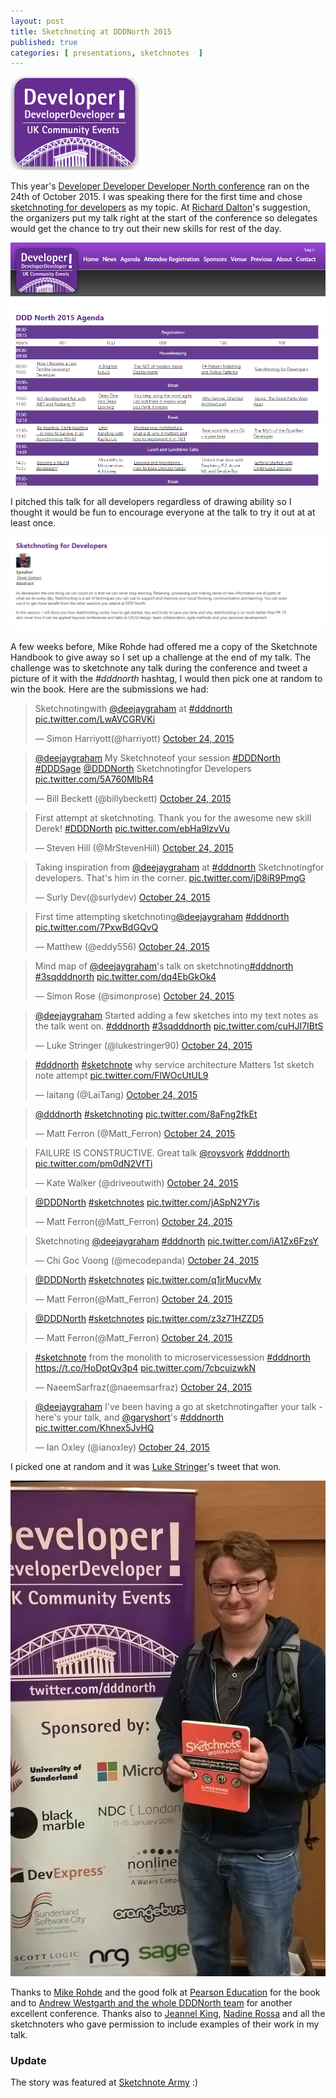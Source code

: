 ```yaml
---
layout: post
title: Sketchnoting at DDDNorth 2015
published: true 
categories: [ presentations, sketchnotes  ]
---
```


<img src="/img/posts/sketchnoting-at-dddnorth-2015/dddnorth-logo.png" class="u-max-full-width" alt="DDD North" />

This year's [Developer Developer Developer North conference](http://www.dddnorth.co.uk) ran on the 24th 
of October 2015. I was speaking there for the first time and chose [sketchnoting for developers](http://deejaygraham.github.io/sketchnoting-for-developers) 
as my topic. At [Richard Dalton](http://twitter.com/richardadalton)'s suggestion, the organizers put my 
talk right at the start of the conference so delegates would get the chance to try out their new skills 
for rest of the day. 

![agenda](/img/posts/sketchnoting-at-dddnorth-2015/agenda.png "Agenda") 

I pitched this talk for all developers regardless of drawing ability so I thought it would be fun to encourage 
everyone at the talk to try it out at at least once. 

![abstract](/img/posts/sketchnoting-at-dddnorth-2015/abstract.png "Abstract") 

A few weeks before, Mike Rohde had offered me a copy of the 
Sketchnote Handbook to give away so I set up a challenge at the end of my talk. The challenge was to sketchnote any 
talk during the conference and tweet a picture of it with the *#dddnorth* hashtag, I would then pick one at random 
to win the book. Here are the submissions we had:
      
<blockquote class="twitter-tweet" lang="en"><p lang="en" dir="ltr">Sketchnotingwith <a href="https://twitter.com/deejaygraham">@deejaygraham</a> at <a href="https://twitter.com/hashtag/dddnorth?src=hash">#dddnorth</a> <a href="https://t.co/LwAVCGRVKi">pic.twitter.com/LwAVCGRVKi</a></p>&mdash; Simon Harriyott(@harriyott) <a href="https://twitter.com/harriyott/status/657851723357278208">October 24, 2015</a></blockquote> <script asyncsrc="//platform.twitter.com/widgets.js" charset="utf-8"></script>
	  
<blockquote class="twitter-tweet" lang="en"><p lang="en" dir="ltr"><a href="https://twitter.com/deejaygraham">@deejaygraham</a> My Sketchnoteof your session <a href="https://twitter.com/hashtag/DDDNorth?src=hash">#DDDNorth</a> <a href="https://twitter.com/hashtag/DDDSage?src=hash">#DDDSage</a> <a href="https://twitter.com/DDDNorth">@DDDNorth</a> Sketchnotingfor Developers <a href="https://t.co/5A760MIbR4">pic.twitter.com/5A760MIbR4</a></p>&mdash; Bill Beckett (@billybeckett) <a href="https://twitter.com/billybeckett/status/657852151734120448">October 24, 2015</a></blockquote> <script asyncsrc="//platform.twitter.com/widgets.js" charset="utf-8"></script>

<blockquote class="twitter-tweet" lang="en"><p lang="en" dir="ltr">First attempt at sketchnoting. Thank you for the awesome new skill Derek! <a href="https://twitter.com/hashtag/DDDNorth?src=hash">#DDDNorth</a> <a href="https://t.co/ebHa9lzvVu">pic.twitter.com/ebHa9lzvVu</a></p>&mdash; Steven Hill (@MrStevenHill) <a href="https://twitter.com/MrStevenHill/status/657853966143889408">October 24, 2015</a></blockquote> <script asyncsrc="//platform.twitter.com/widgets.js" charset="utf-8"></script>

<blockquote class="twitter-tweet" lang="en"><p lang="en" dir="ltr">Taking inspiration from <a href="https://twitter.com/deejaygraham">@deejaygraham</a> at <a href="https://twitter.com/hashtag/dddnorth?src=hash">#dddnorth</a> Sketchnotingfor developers. That&#39;s him in the corner. <a href="https://t.co/jD8iR9PmgG">pic.twitter.com/jD8iR9PmgG</a></p>&mdash; Surly Dev(@surlydev) <a href="https://twitter.com/surlydev/status/657855325513654272">October 24, 2015</a></blockquote> <script asyncsrc="//platform.twitter.com/widgets.js" charset="utf-8"></script>

<blockquote class="twitter-tweet" lang="en"><p lang="en" dir="ltr">First time attempting sketchnoting<a href="https://twitter.com/deejaygraham">@deejaygraham</a> <a href="https://twitter.com/hashtag/dddnorth?src=hash">#dddnorth</a> <a href="https://t.co/7PxwBdGQvQ">pic.twitter.com/7PxwBdGQvQ</a></p>&mdash; Matthew (@eddy556) <a href="https://twitter.com/eddy556/status/657857528173326337">October 24, 2015</a></blockquote> <script asyncsrc="//platform.twitter.com/widgets.js" charset="utf-8"></script>

<blockquote class="twitter-tweet" lang="en"><p lang="en" dir="ltr">Mind map of <a href="https://twitter.com/deejaygraham">@deejaygraham</a>&#39;s talk on sketchnoting<a href="https://twitter.com/hashtag/dddnorth?src=hash">#dddnorth</a> <a href="https://twitter.com/hashtag/3sqdddnorth?src=hash">#3sqdddnorth</a> <a href="https://t.co/dq4EbGkOk4">pic.twitter.com/dq4EbGkOk4</a></p>&mdash; Simon Rose (@simonprose) <a href="https://twitter.com/simonprose/status/657857602169253888">October 24, 2015</a></blockquote> <script asyncsrc="//platform.twitter.com/widgets.js" charset="utf-8"></script>
 
<blockquote class="twitter-tweet" lang="en"><p lang="en" dir="ltr"><a href="https://twitter.com/deejaygraham">@deejaygraham</a> Started adding a few sketches into my text notes as the talk went on. <a href="https://twitter.com/hashtag/dddnorth?src=hash">#dddnorth</a> <a href="https://twitter.com/hashtag/3sqdddnorth?src=hash">#3sqdddnorth</a> <a href="https://t.co/cuHJI7IBtS">pic.twitter.com/cuHJI7IBtS</a></p>&mdash; Luke Stringer (@lukestringer90) <a href="https://twitter.com/lukestringer90/status/657876591570194432">October 24, 2015</a></blockquote> <script asyncsrc="//platform.twitter.com/widgets.js" charset="utf-8"></script>

<blockquote class="twitter-tweet" lang="en"><p lang="en" dir="ltr"><a href="https://twitter.com/hashtag/dddnorth?src=hash">#dddnorth</a> <a href="https://twitter.com/hashtag/sketchnote?src=hash">#sketchnote</a> why service architecture Matters 1st sketch note attempt <a href="https://t.co/FlWOcUtUL9">pic.twitter.com/FlWOcUtUL9</a></p>&mdash; laitang (@LaiTang) <a href="https://twitter.com/LaiTang/status/657877804835602432">October 24, 2015</a></blockquote> <script asyncsrc="//platform.twitter.com/widgets.js" charset="utf-8"></script> 

<blockquote class="twitter-tweet" lang="en"><p lang="und" dir="ltr"><a href="https://twitter.com/DDDNorth">@dddnorth</a> <a href="https://twitter.com/hashtag/sketchnoting?src=hash">#sketchnoting</a> <a href="https://t.co/8aFng2fkEt">pic.twitter.com/8aFng2fkEt</a></p>&mdash; Matt Ferron (@Matt_Ferron) <a href="https://twitter.com/Matt_Ferron/status/657869024022392832">October 24, 2015</a></blockquote> <script async src="//platform.twitter.com/widgets.js" charset="utf-8"></script>

<blockquote class="twitter-tweet" lang="en"><p lang="en" dir="ltr">FAILURE IS CONSTRUCTIVE. Great talk <a href="https://twitter.com/roysvork">@roysvork</a> <a href="https://twitter.com/hashtag/dddnorth?src=hash">#dddnorth</a> <a href="https://t.co/pm0dN2VfTi">pic.twitter.com/pm0dN2VfTi</a></p>&mdash; Kate Walker (@driveoutwith) <a href="https://twitter.com/driveoutwith/status/657888647660875776">October 24, 2015</a></blockquote> <script asyncsrc="//platform.twitter.com/widgets.js" charset="utf-8"></script>

<blockquote class="twitter-tweet" lang="en"><p lang="und" dir="ltr"><a href="https://twitter.com/DDDNorth">@DDDNorth</a> <a href="https://twitter.com/hashtag/sketchnotes?src=hash">#sketchnotes</a> <a href="https://t.co/jASpN2Y7is">pic.twitter.com/jASpN2Y7is</a></p>&mdash; Matt Ferron(@Matt_Ferron) <a href="https://twitter.com/Matt_Ferron/status/657890877780684800">October 24, 2015</a></blockquote> <script asyncsrc="//platform.twitter.com/widgets.js" charset="utf-8"></script>

<blockquote class="twitter-tweet" lang="en"><p lang="en" dir="ltr">Sketchnoting <a href="https://twitter.com/deejaygraham">@deejaygraham</a> <a href="https://twitter.com/hashtag/dddnorth?src=hash">#dddnorth</a> <a href="https://t.co/iA1Zx6FzsY">pic.twitter.com/iA1Zx6FzsY</a></p>&mdash; Chi Goc Voong (@mecodepanda) <a href="https://twitter.com/mecodepanda/status/657902289282297856">October 24, 2015</a></blockquote> <script async src="//platform.twitter.com/widgets.js" charset="utf-8"></script>

<blockquote class="twitter-tweet" lang="en"><p lang="und" dir="ltr"><a href="https://twitter.com/DDDNorth">@DDDNorth</a> <a href="https://twitter.com/hashtag/sketchnotes?src=hash">#sketchnotes</a> <a href="https://t.co/q1jrMucvMv">pic.twitter.com/q1jrMucvMv</a></p>&mdash; Matt Ferron(@Matt_Ferron) <a href="https://twitter.com/Matt_Ferron/status/657927775291088896">October 24, 2015</a></blockquote> <script asyncsrc="//platform.twitter.com/widgets.js" charset="utf-8"></script>

<blockquote class="twitter-tweet" lang="en"><p lang="und" dir="ltr"><a href="https://twitter.com/DDDNorth">@DDDNorth</a> <a href="https://twitter.com/hashtag/sketchnotes?src=hash">#sketchnotes</a> <a href="https://t.co/z3z71HZZD5">pic.twitter.com/z3z71HZZD5</a></p>&mdash; Matt Ferron(@Matt_Ferron) <a href="https://twitter.com/Matt_Ferron/status/657950150921461760">October 24, 2015</a></blockquote> <script asyncsrc="//platform.twitter.com/widgets.js" charset="utf-8"></script>

<blockquote class="twitter-tweet" lang="en"><p lang="en" dir="ltr"><a href="https://twitter.com/hashtag/sketchnote?src=hash">#sketchnote</a> from the monolith to microservicessession <a href="https://twitter.com/hashtag/dddnorth?src=hash">#dddnorth</a> <a href="https://t.co/HoDptQv3p4">https://t.co/HoDptQv3p4</a> <a href="https://t.co/7cbcuizwkN">pic.twitter.com/7cbcuizwkN</a></p>&mdash; NaeemSarfraz(@naeemsarfraz) <a href="https://twitter.com/naeemsarfraz/status/657928028203413505">October 24, 2015</a></blockquote> <script asyncsrc="//platform.twitter.com/widgets.js" charset="utf-8"></script>

<blockquote class="twitter-tweet" lang="en"><p lang="en" dir="ltr"><a href="https://twitter.com/deejaygraham">@deejaygraham</a> I&#39;ve been having a go at sketchnotingafter your talk - here&#39;s your talk, and <a href="https://twitter.com/garyshort">@garyshort</a>&#39;s <a href="https://twitter.com/hashtag/dddnorth?src=hash">#dddnorth</a> <a href="https://t.co/Khnex5JvHQ">pic.twitter.com/Khnex5JvHQ</a></p>&mdash; Ian Oxley (@ianoxley) <a href="https://twitter.com/ianoxley/status/657938854230536192">October 24, 2015</a></blockquote> <script asyncsrc="//platform.twitter.com/widgets.js" charset="utf-8"></script>

I picked one at random and it was [Luke Stringer](https://twitter.com/lukestringer90)'s tweet that won. 

![Luke with his prize](/img/posts/sketchnoting-at-dddnorth-2015/luke-stringer.jpg "Luke with his prize")
 
Thanks to [Mike Rohde](http://rohdesign.com/) and the good folk at [Pearson Education](http://www.pearsoned.co.uk/) for the book and to 
[Andrew Westgarth and the whole DDDNorth team](http://wwww.dddnorth.co.uk/) for 
another excellent conference. Thanks also to [Jeannel King](https://twitter.com/jeannelking), 
[Nadine Rossa](https://twitter.com/nadrosia) and all the sketchnoters who gave permission to include 
examples of their work in my talk.
  
### Update

The story was featured at [Sketchnote Army](http://sketchnotearmy.com/blog/2015/10/30/sketchnoting-at-dddnorth-2015-derek-graham.html) :)
